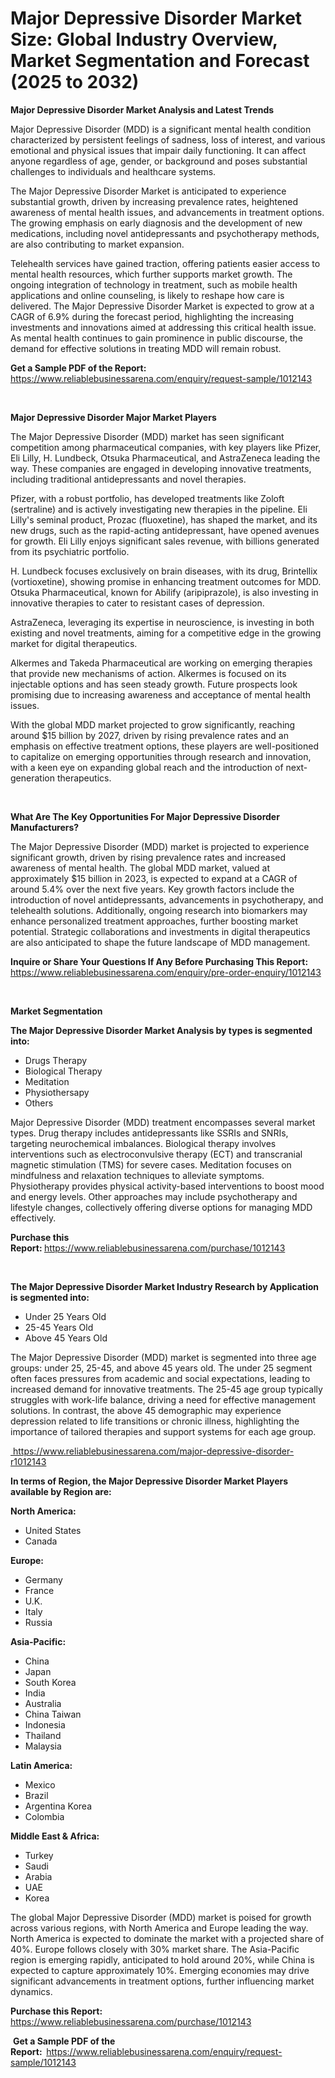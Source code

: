 <p><h1>Major Depressive Disorder Market Size: Global Industry Overview, Market Segmentation and Forecast (2025 to 2032)</h1></p><p><strong>Major Depressive Disorder Market Analysis and Latest Trends</strong></p>
<p><p>Major Depressive Disorder (MDD) is a significant mental health condition characterized by persistent feelings of sadness, loss of interest, and various emotional and physical issues that impair daily functioning. It can affect anyone regardless of age, gender, or background and poses substantial challenges to individuals and healthcare systems.</p><p>The Major Depressive Disorder Market is anticipated to experience substantial growth, driven by increasing prevalence rates, heightened awareness of mental health issues, and advancements in treatment options. The growing emphasis on early diagnosis and the development of new medications, including novel antidepressants and psychotherapy methods, are also contributing to market expansion. </p><p>Telehealth services have gained traction, offering patients easier access to mental health resources, which further supports market growth. The ongoing integration of technology in treatment, such as mobile health applications and online counseling, is likely to reshape how care is delivered. The Major Depressive Disorder Market is expected to grow at a CAGR of 6.9% during the forecast period, highlighting the increasing investments and innovations aimed at addressing this critical health issue. As mental health continues to gain prominence in public discourse, the demand for effective solutions in treating MDD will remain robust.</p></p>
<p><strong>Get a Sample PDF of the Report:&nbsp;</strong> <a href="https://www.reliablebusinessarena.com/enquiry/request-sample/1012143?utm_campaign=2632&utm_medium=2&utm_source=Github&utm_content=ia&utm_term=16042025&utm_id=major-depressive-disorder">https://www.reliablebusinessarena.com/enquiry/request-sample/1012143</a></p>
<p>&nbsp;</p>
<p><strong>Major Depressive Disorder Major Market Players</strong></p>
<p><p>The Major Depressive Disorder (MDD) market has seen significant competition among pharmaceutical companies, with key players like Pfizer, Eli Lilly, H. Lundbeck, Otsuka Pharmaceutical, and AstraZeneca leading the way. These companies are engaged in developing innovative treatments, including traditional antidepressants and novel therapies.</p><p>Pfizer, with a robust portfolio, has developed treatments like Zoloft (sertraline) and is actively investigating new therapies in the pipeline. Eli Lilly's seminal product, Prozac (fluoxetine), has shaped the market, and its new drugs, such as the rapid-acting antidepressant, have opened avenues for growth. Eli Lilly enjoys significant sales revenue, with billions generated from its psychiatric portfolio.</p><p>H. Lundbeck focuses exclusively on brain diseases, with its drug, Brintellix (vortioxetine), showing promise in enhancing treatment outcomes for MDD. Otsuka Pharmaceutical, known for Abilify (aripiprazole), is also investing in innovative therapies to cater to resistant cases of depression.</p><p>AstraZeneca, leveraging its expertise in neuroscience, is investing in both existing and novel treatments, aiming for a competitive edge in the growing market for digital therapeutics.</p><p>Alkermes and Takeda Pharmaceutical are working on emerging therapies that provide new mechanisms of action. Alkermes is focused on its injectable options and has seen steady growth. Future prospects look promising due to increasing awareness and acceptance of mental health issues.</p><p>With the global MDD market projected to grow significantly, reaching around $15 billion by 2027, driven by rising prevalence rates and an emphasis on effective treatment options, these players are well-positioned to capitalize on emerging opportunities through research and innovation, with a keen eye on expanding global reach and the introduction of next-generation therapeutics.</p></p>
<p>&nbsp;</p>
<p><strong>What Are The Key Opportunities For Major Depressive Disorder Manufacturers?</strong></p>
<p><p>The Major Depressive Disorder (MDD) market is projected to experience significant growth, driven by rising prevalence rates and increased awareness of mental health. The global MDD market, valued at approximately $15 billion in 2023, is expected to expand at a CAGR of around 5.4% over the next five years. Key growth factors include the introduction of novel antidepressants, advancements in psychotherapy, and telehealth solutions. Additionally, ongoing research into biomarkers may enhance personalized treatment approaches, further boosting market potential. Strategic collaborations and investments in digital therapeutics are also anticipated to shape the future landscape of MDD management.</p></p>
<p><strong>Inquire or Share Your Questions If Any Before Purchasing This Report:</strong> <a href="https://www.reliablebusinessarena.com/enquiry/pre-order-enquiry/1012143?utm_campaign=2632&utm_medium=2&utm_source=Github&utm_content=ia&utm_term=16042025&utm_id=major-depressive-disorder">https://www.reliablebusinessarena.com/enquiry/pre-order-enquiry/1012143</a></p>
<p>&nbsp;</p>
<p><strong>Market Segmentation</strong></p>
<p><strong>The Major Depressive Disorder Market Analysis by types is segmented into:</strong></p>
<p><ul><li>Drugs Therapy</li><li>Biological Therapy</li><li>Meditation</li><li>Physiothersapy</li><li>Others</li></ul></p>
<p><p>Major Depressive Disorder (MDD) treatment encompasses several market types. Drug therapy includes antidepressants like SSRIs and SNRIs, targeting neurochemical imbalances. Biological therapy involves interventions such as electroconvulsive therapy (ECT) and transcranial magnetic stimulation (TMS) for severe cases. Meditation focuses on mindfulness and relaxation techniques to alleviate symptoms. Physiotherapy provides physical activity-based interventions to boost mood and energy levels. Other approaches may include psychotherapy and lifestyle changes, collectively offering diverse options for managing MDD effectively.</p></p>
<p><strong>Purchase this Report:&nbsp;</strong><a href="https://www.reliablebusinessarena.com/purchase/1012143?utm_campaign=2632&utm_medium=2&utm_source=Github&utm_content=ia&utm_term=16042025&utm_id=major-depressive-disorder">https://www.reliablebusinessarena.com/purchase/1012143</a></p>
<p>&nbsp;</p>
<p><strong>The Major Depressive Disorder Market Industry Research by Application is segmented into:</strong></p>
<p><ul><li>Under 25 Years Old</li><li>25-45 Years Old</li><li>Above 45 Years Old</li></ul></p>
<p><p>The Major Depressive Disorder (MDD) market is segmented into three age groups: under 25, 25-45, and above 45 years old. The under 25 segment often faces pressures from academic and social expectations, leading to increased demand for innovative treatments. The 25-45 age group typically struggles with work-life balance, driving a need for effective management solutions. In contrast, the above 45 demographic may experience depression related to life transitions or chronic illness, highlighting the importance of tailored therapies and support systems for each age group.</p></p>
<p><a href="https://www.reliablebusinessarena.com/major-depressive-disorder-r1012143?utm_campaign=2632&utm_medium=2&utm_source=Github&utm_content=ia&utm_term=16042025&utm_id=major-depressive-disorder">&nbsp;https://www.reliablebusinessarena.com/major-depressive-disorder-r1012143</a></p>
<p><strong>In terms of Region, the Major Depressive Disorder Market Players available by Region are:</strong></p>
<p>
    <p> <strong> North America: </strong>
        <ul>
            <li>United States</li>
            <li>Canada</li>
        </ul>
        </p> 
    <p> <strong> Europe: </strong>
        <ul>
            <li>Germany</li>
            <li>France</li>
            <li>U.K.</li>
            <li>Italy</li>
            <li>Russia</li>
        </ul>
        </p> 
    <p> <strong> Asia-Pacific: </strong>
        <ul>
            <li>China</li>
            <li>Japan</li>
            <li>South Korea</li>
            <li>India</li>
            <li>Australia</li>
            <li>China Taiwan</li>
            <li>Indonesia</li>
            <li>Thailand</li>
            <li>Malaysia</li>
        </ul>
        </p> 
    <p> <strong> Latin America: </strong>
        <ul>
            <li>Mexico</li>
            <li>Brazil</li>
            <li>Argentina Korea</li>
            <li>Colombia</li>
        </ul>
        </p> 
    <p> <strong> Middle East & Africa: </strong>
        <ul>
            <li>Turkey</li>
            <li>Saudi</li>
            <li>Arabia</li>
            <li>UAE</li>
            <li>Korea</li>
        </ul>
    </p>
    </p>
<p><p>The global Major Depressive Disorder (MDD) market is poised for growth across various regions, with North America and Europe leading the way. North America is expected to dominate the market with a projected share of 40%. Europe follows closely with 30% market share. The Asia-Pacific region is emerging rapidly, anticipated to hold around 20%, while China is expected to capture approximately 10%. Emerging economies may drive significant advancements in treatment options, further influencing market dynamics.</p></p>
<p><strong>Purchase this Report: </strong><a href="https://www.reliablebusinessarena.com/purchase/1012143?utm_campaign=2632&utm_medium=2&utm_source=Github&utm_content=ia&utm_term=16042025&utm_id=major-depressive-disorder">https://www.reliablebusinessarena.com/purchase/1012143</a></p>
<p>&nbsp;<strong>Get a Sample PDF of the Report:&nbsp;&nbsp;</strong><a href="https://www.reliablebusinessarena.com/enquiry/request-sample/1012143?utm_campaign=2632&utm_medium=2&utm_source=Github&utm_content=ia&utm_term=16042025&utm_id=major-depressive-disorder">https://www.reliablebusinessarena.com/enquiry/request-sample/1012143</a></p>
<p><strong></strong></p>
<p><p></p><p></p><p></p></p>